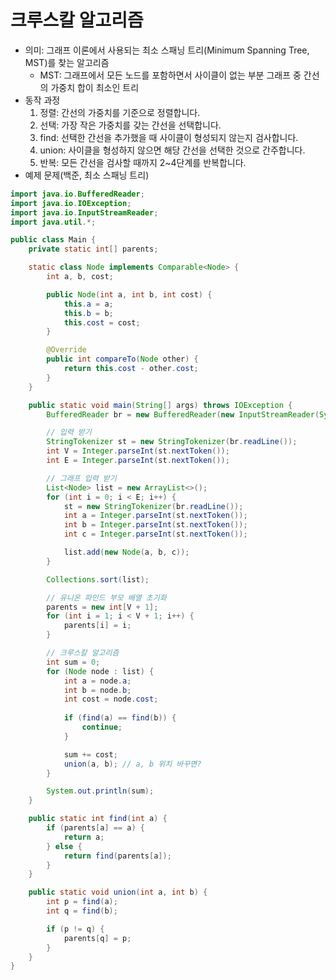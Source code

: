 # 크루스칼 알고리즘

- 의미: 그래프 이론에서 사용되는 최소 스패닝 트리(Minimum Spanning Tree, MST)를 찾는 알고리즘
  - MST: 그래프에서 모든 노드를 포함하면서 사이클이 없는 부분 그래프 중 간선의 가중치 합이 최소인 트리
- 동작 과정
  1. 정렬: 간선의 가중치를 기준으로 정렬합니다.
  2. 선택: 가장 작은 가중치를 갖는 간선을 선택합니다.
  3. find: 선택한 간선을 추가했을 때 사이클이 형성되지 않는지 검사합니다.
  4. union: 사이클을 형성하지 않으면 해당 간선을 선택한 것으로 간주합니다.
  5. 반복: 모든 간선을 검사할 때까지 2~4단계를 반복합니다.
- 예제 문제(백준, 최소 스패닝 트리)
```java
import java.io.BufferedReader;
import java.io.IOException;
import java.io.InputStreamReader;
import java.util.*;

public class Main {
    private static int[] parents;

    static class Node implements Comparable<Node> {
        int a, b, cost;

        public Node(int a, int b, int cost) {
            this.a = a;
            this.b = b;
            this.cost = cost;
        }

        @Override
        public int compareTo(Node other) {
            return this.cost - other.cost;
        }
    }

    public static void main(String[] args) throws IOException {
        BufferedReader br = new BufferedReader(new InputStreamReader(System.in));

        // 입력 받기
        StringTokenizer st = new StringTokenizer(br.readLine());
        int V = Integer.parseInt(st.nextToken());
        int E = Integer.parseInt(st.nextToken());

        // 그래프 입력 받기
        List<Node> list = new ArrayList<>();
        for (int i = 0; i < E; i++) {
            st = new StringTokenizer(br.readLine());
            int a = Integer.parseInt(st.nextToken());
            int b = Integer.parseInt(st.nextToken());
            int c = Integer.parseInt(st.nextToken());

            list.add(new Node(a, b, c));
        }

        Collections.sort(list);

        // 유니온 파인드 부모 배열 초기화
        parents = new int[V + 1];
        for (int i = 1; i < V + 1; i++) {
            parents[i] = i;
        }

        // 크루스칼 알고리즘
        int sum = 0;
        for (Node node : list) {
            int a = node.a;
            int b = node.b;
            int cost = node.cost;
            
            if (find(a) == find(b)) {
                continue;
            }

            sum += cost;
            union(a, b); // a, b 위치 바꾸면?
        }

        System.out.println(sum);
    }

    public static int find(int a) {
        if (parents[a] == a) {
            return a;
        } else {
            return find(parents[a]);
        }
    }

    public static void union(int a, int b) {
        int p = find(a);
        int q = find(b);

        if (p != q) {
            parents[q] = p;
        }
    }
}
```